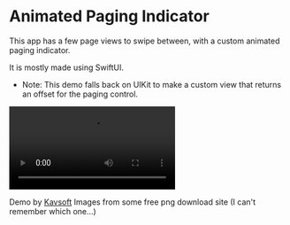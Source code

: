 # Animated Paging Indicator

This app has a few page views to swipe between, with a custom animated paging indicator. 

It is mostly made using SwiftUI. 

* Note: This demo falls back on UIKit to make a custom view that returns an offset for the paging control. 

![](AnimatedPagingIndicator.mov)

Demo by [Kavsoft](https://youtu.be/cY-Feaqkbng)
Images from some free png download site (I can't remember which one...)


